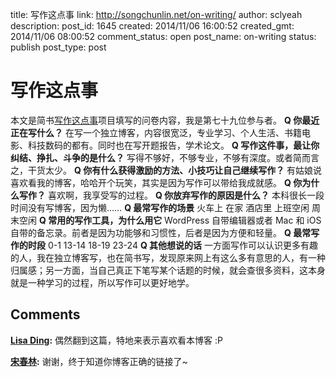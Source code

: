 title: 写作这点事
link: http://songchunlin.net/on-writing/
author: sclyeah
description: 
post_id: 1645
created: 2014/11/06 16:00:52
created_gmt: 2014/11/06 08:00:52
comment_status: open
post_name: on-writing
status: publish
post_type: post

# 写作这点事

本文是简书[写作这点事](http://www.jianshu.com/notebooks/197620/latest)项目填写的问卷内容，我是第七十九位参与者。 **Q 你最近正在写什么？** 在写一个独立博客，内容很宽泛，专业学习、个人生活、书籍电影、科技数码的都有。同时也在写开题报告，学术论文。 **Q 写作这件事，最让你纠结、挣扎、斗争的是什么？** 写得不够好，不够专业，不够有深度。或者简而言之，干货太少。 **Q 你有什么获得激励的方法、小技巧让自己继续写作？** 有姑娘说喜欢看我的博客，哈哈开个玩笑，其实是因为写作可以带给我成就感。 **Q 你为什么写作？** 喜欢啊，我享受写的过程。 **Q 你放弃写作的原因是什么？** 本科很长一段时间没有写博客，因为懒…… **Q 最常写作的场景** 火车上 在家 酒店里 上班空闲 周末空闲 **Q 常用的写作工具，为什么用它** WordPress 自带编辑器或者 Mac 和 iOS 自带的备忘录。前者是因为功能够和习惯性，后者是因为方便和轻量。 **Q 最常写作的时段** 0-1 13-14 18-19 23-24 **Q 其他想说的话** 一方面写作可以认识更多有趣的人，我在独立博客写，也在简书写，发现原来网上有这么多有意思的人，有一种归属感；另一方面，当自己真正下笔写某个话题的时候，就会查很多资料，这本身就是一种学习的过程，所以写作可以更好地学。

## Comments

**[Lisa Ding](#27629 "2015-01-08 23:55:31"):** 偶然翻到这篇，特地来表示喜欢看本博客 :P

**[宋春林](#27733 "2015-01-10 10:59:18"):** 谢谢，终于知道你博客正确的链接了~

